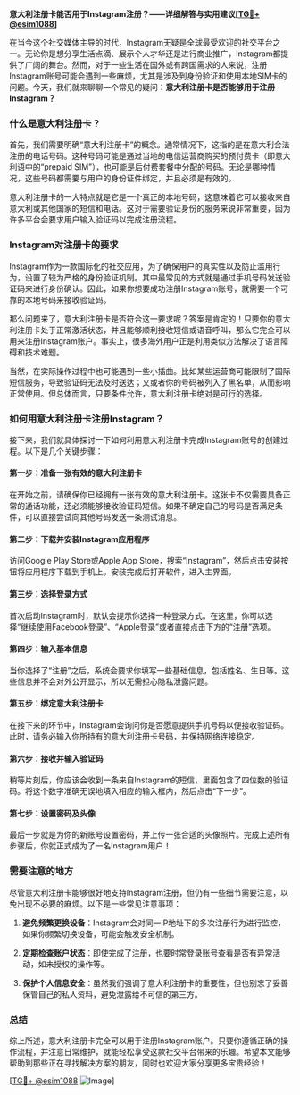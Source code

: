 **意大利注册卡能否用于Instagram注册？——详细解答与实用建议[[TG💪+ @esim1088](https://t.me/s/esim1088)]**

在当今这个社交媒体主导的时代，Instagram无疑是全球最受欢迎的社交平台之一。无论你是想分享生活点滴、展示个人才华还是进行商业推广，Instagram都提供了广阔的舞台。然而，对于一些生活在国外或有跨国需求的人来说，注册Instagram账号可能会遇到一些麻烦，尤其是涉及到身份验证和使用本地SIM卡的问题。今天，我们就来聊聊一个常见的疑问：**意大利注册卡是否能够用于注册Instagram？**

### 什么是意大利注册卡？

首先，我们需要明确“意大利注册卡”的概念。通常情况下，这指的是在意大利合法注册的电话号码。这种号码可能是通过当地的电信运营商购买的预付费卡（即意大利语中的“prepaid SIM”），也可能是后付费套餐中分配的号码。无论是哪种情况，这些号码都需要与用户的身份证件绑定，并且必须是有效的。

意大利注册卡的一大特点就是它是一个真正的本地号码，这意味着它可以接收来自意大利或其他国家的短信和电话。这对于需要验证身份的服务来说非常重要，因为许多平台会要求用户输入验证码以完成注册流程。

### Instagram对注册卡的要求

Instagram作为一款国际化的社交应用，为了确保用户的真实性以及防止滥用行为，设置了较为严格的身份验证机制。其中最常见的方式就是通过手机号码发送验证码来进行身份确认。因此，如果你想要成功注册Instagram账号，就需要一个可靠的本地号码来接收验证码。

那么问题来了，意大利注册卡是否符合这一要求呢？答案是肯定的！只要你的意大利注册卡处于正常激活状态，并且能够顺利接收短信或语音呼叫，那么它完全可以用来注册Instagram账户。事实上，很多海外用户正是利用类似方法解决了语言障碍和技术难题。

当然，在实际操作过程中也可能遇到一些小插曲。比如某些运营商可能限制了国际短信服务，导致验证码无法及时送达；又或者你的号码被列入了黑名单，从而影响正常使用。但总体而言，只要条件允许，意大利注册卡绝对是可行的选择。

### 如何用意大利注册卡注册Instagram？

接下来，我们就具体探讨一下如何利用意大利注册卡完成Instagram账号的创建过程。以下是几个关键步骤：

#### 第一步：准备一张有效的意大利注册卡
在开始之前，请确保你已经拥有一张有效的意大利注册卡。这张卡不仅需要具备正常的通话功能，还必须能够接收验证码短信。如果不确定自己的号码是否满足条件，可以直接尝试向其他号码发送一条测试消息。

#### 第二步：下载并安装Instagram应用程序
访问Google Play Store或Apple App Store，搜索“Instagram”，然后点击安装按钮将应用程序下载到手机上。安装完成后打开软件，进入主界面。

#### 第三步：选择登录方式
首次启动Instagram时，默认会提示你选择一种登录方式。在这里，你可以选择“继续使用Facebook登录”、“Apple登录”或者直接点击下方的“注册”选项。

#### 第四步：输入基本信息
当你选择了“注册”之后，系统会要求你填写一些基础信息，包括姓名、生日等。这些信息并不会对外公开显示，所以无需担心隐私泄露问题。

#### 第五步：绑定意大利注册卡
在接下来的环节中，Instagram会询问你是否愿意提供手机号码以便接收验证码。此时，请务必输入你所持有的意大利注册卡号码，并保持网络连接稳定。

#### 第六步：接收并输入验证码
稍等片刻后，你应该会收到一条来自Instagram的短信，里面包含了四位数的验证码。将这个数字准确无误地填入相应的输入框内，然后点击“下一步”。

#### 第七步：设置密码及头像
最后一步就是为你的新账号设置密码，并上传一张合适的头像照片。完成上述所有步骤后，你就正式成为了一名Instagram用户！

### 需要注意的地方

尽管意大利注册卡能够很好地支持Instagram注册，但仍有一些细节需要注意，以免出现不必要的麻烦。以下是一些常见注意事项：

1. **避免频繁更换设备**：Instagram会对同一IP地址下的多次注册行为进行监控，如果你频繁切换设备，可能会触发安全机制。
   
2. **定期检查账户状态**：即使完成了注册，也要时常登录账号查看是否有异常活动，如未授权的操作等。

3. **保护个人信息安全**：虽然我们强调了意大利注册卡的重要性，但也别忘了妥善保管自己的私人资料，避免泄露给不可信的第三方。

### 总结

综上所述，意大利注册卡完全可以用于注册Instagram账户。只要你遵循正确的操作流程，并注意日常维护，就能轻松享受这款社交平台带来的乐趣。希望本文能够帮助到那些正在寻找解决方案的朋友，同时也欢迎大家分享更多宝贵经验！

[[TG💪+ @esim1088](https://t.me/s/esim1088) ![Image](https://i.postimg.cc/4NQfJmqS/Snipaste-2025-05-13-00-14-12.png)]